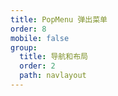 ```yaml
---
title: PopMenu 弹出菜单
order: 8
mobile: false
group:
  title: 导航和布局
  order: 2
  path: navlayout
---
```


<code src="../demo/PopMenu.jsx"></code>
<API src="../src/PopMenu.tsx"></API>
